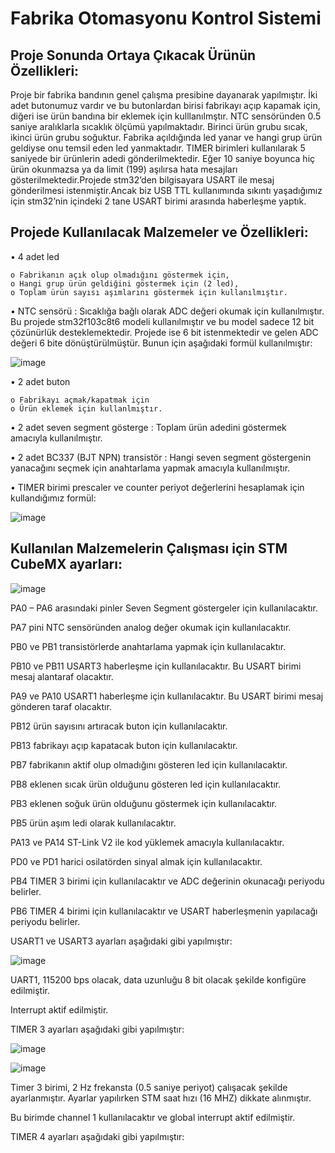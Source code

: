 # Fabrika Otomasyonu Kontrol Sistemi
## Proje Sonunda Ortaya Çıkacak Ürünün Özellikleri:
Proje bir fabrika bandının genel çalışma presibine dayanarak yapılmıştır. İki adet butonumuz vardır ve bu butonlardan
birisi fabrikayı açıp kapamak için, diğeri ise ürün bandına bir eklemek için kulllanılmştır. NTC sensöründen 0.5 saniye
aralıklarla sıcaklık ölçümü yapılmaktadır. Birinci ürün grubu sıcak, ikinci ürün grubu soğuktur. Fabrika açıldığında led
yanar ve hangi grup ürün geldiyse onu temsil eden led yanmaktadır. TIMER birimleri kullanılarak 5 saniyede bir
ürünlerin adedi gönderilmektedir. Eğer 10 saniye boyunca hiç ürün okunmazsa ya da limit (199) aşılırsa hata mesajları
gösterilmektedir.Projede stm32’den bilgisayara USART ile mesaj gönderilmesi istenmiştir.Ancak biz USB TTL
kullanımında sıkıntı yaşadığımız için stm32’nin içindeki 2 tane USART birimi arasında haberleşme yaptık.

## Projede Kullanılacak Malzemeler ve Özellikleri:
• 4 adet led

    o Fabrikanın açık olup olmadığını göstermek için,
    o Hangi grup ürün geldiğini göstermek için (2 led),
    o Toplam ürün sayısı aşımlarını göstermek için kullanılmıştır.
    
• NTC sensörü : Sıcaklığa bağlı olarak ADC değeri okumak için kullanılmıştır. Bu projede stm32f103c8t6 modeli
kullanılmıştır ve bu model sadece 12 bit çözünürlük desteklemektedir. Projede ise 6 bit istenmektedir ve gelen
ADC değeri 6 bite dönüştürülmüştür. Bunun için aşağıdaki formül kullanılmıştır:

![image](https://user-images.githubusercontent.com/61049743/94344563-f429bd00-0028-11eb-98ce-1b6f9cbdf4e7.png)
    
• 2 adet buton

    o Fabrikayı açmak/kapatmak için
    o Ürün eklemek için kullanlmıştır.
    
• 2 adet seven segment gösterge : Toplam ürün adedini göstermek amacıyla kullanılmıştır.

• 2 adet BC337 (BJT NPN) transistör : Hangi seven segment göstergenin yanacağını seçmek için anahtarlama
yapmak amacıyla kullanılmıştır.

• TIMER birimi prescaler ve counter periyot değerlerini hesaplamak için kullandığımız formül:

![image](https://user-images.githubusercontent.com/61049743/94344607-394def00-0029-11eb-8a89-d3b0ca152319.png)

## Kullanılan Malzemelerin Çalışması için STM CubeMX ayarları:
![image](https://user-images.githubusercontent.com/61049743/94344657-731ef580-0029-11eb-8f8a-bd0c290ab0c6.png)

PA0 – PA6 arasındaki pinler Seven Segment göstergeler
için kullanılacaktır.

PA7 pini NTC sensöründen analog değer okumak için
kullanılacaktır.

PB0 ve PB1 transistörlerde anahtarlama yapmak için
kullanılacaktır.

PB10 ve PB11 USART3 haberleşme için kullanılacaktır.
Bu USART birimi mesaj alantaraf olacaktır.

PA9 ve PA10 USART1 haberleşme için kullanılacaktır.
Bu USART birimi mesaj gönderen taraf olacaktır.

PB12 ürün sayısını artıracak buton için kullanılacaktır.

PB13 fabrikayı açıp kapatacak buton için kullanılacaktır.

PB7 fabrikanın aktif olup olmadığını gösteren led için
kullanılacaktır.

PB8 eklenen sıcak ürün olduğunu gösteren led için
kullanılacaktır.

PB3 eklenen soğuk ürün olduğunu göstermek için
kullanılacaktır.

PB5 ürün aşım ledi olarak kullanılacaktır.

PA13 ve PA14 ST-Link V2 ile kod yüklemek amacıyla
kullanılacaktır.

PD0 ve PD1 harici osilatörden sinyal almak için
kullanılacaktır.

PB4 TIMER 3 birimi için kullanılacaktır ve ADC değerinin
okunacağı periyodu belirler.

PB6 TIMER 4 birimi için kullanılacaktır ve USART
haberleşmenin yapılacağı periyodu belirler.

USART1 ve USART3 ayarları aşağıdaki gibi yapılmıştır:

![image](https://user-images.githubusercontent.com/61049743/94344776-49b29980-002a-11eb-9a2a-3d5a369d932e.png)

UART1, 115200 bps olacak, data uzunluğu 8 bit olacak
şekilde konfigüre edilmiştir.

Interrupt aktif edilmiştir.

TIMER 3 ayarları aşağıdaki gibi yapılmıştır:

![image](https://user-images.githubusercontent.com/61049743/94344809-82eb0980-002a-11eb-8314-76334a74819b.png)

![image](https://user-images.githubusercontent.com/61049743/94344823-9b5b2400-002a-11eb-83ea-06d637d8139c.png)

Timer 3 birimi, 2 Hz frekansta (0.5 saniye periyot)
çalışacak şekilde ayarlanmıştır. Ayarlar yapılırken STM
saat hızı (16 MHZ) dikkate alınmıştır.

Bu birimde channel 1 kullanılacaktır ve global interrupt
aktif edilmiştir.

TIMER 4 ayarları aşağıdaki gibi yapılmıştır:

